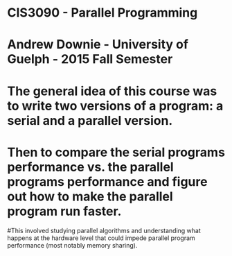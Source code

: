 # CIS3090 - Parallel Programming
# Andrew Downie - University of Guelph - 2015 Fall Semester
# The general idea of this course was to write two versions of a program: a serial and a parallel version.
# Then to compare the serial programs performance vs. the parallel programs performance and figure out how to make the parallel program run faster. 
#This involved studying parallel algorithms and understanding what happens at the hardware level that could impede parallel program performance (most notably memory sharing).
